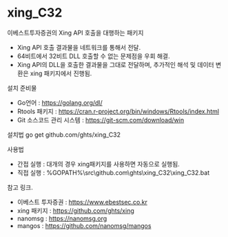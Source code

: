 # xing_C32

이베스트투자증권의 Xing API 호출을 대행하는 패키지
  - Xing API 호출 결과물을 네트워크를 통해서 전달.
  - 64비트에서 32비트 DLL 호출할 수 없는 문제점을 우회 해결.
  - Xing API의 DLL을 호출한 결과물을 그대로 전달하며, 추가적인 해석 및 데이터 변환은 xing 패키지에서 진행됨.

설치 준비물
  - Go언어 : https://golang.org/dl/
  - Rtools 패키지 : https://cran.r-project.org/bin/windows/Rtools/index.html
  - Git 소스코드 관리 시스템 : https://git-scm.com/download/win 

설치법
    go get github.com/ghts/xing_C32
    
사용법
  - 간접 실행 : 대개의 경우 xing패키지를 사용하면 자동으로 실행됨.
  - 직접 실행 : %GOPATH%\src\github.com\ghts\xing_C32\xing_C32.bat 
 
참고 링크.
  - 이베스트 투자증권 : https://www.ebestsec.co.kr
  - xing 패키지 : https://github.com/ghts/xing
  - nanomsg : https://nanomsg.org
  - mangos : https://github.com/nanomsg/mangos
 